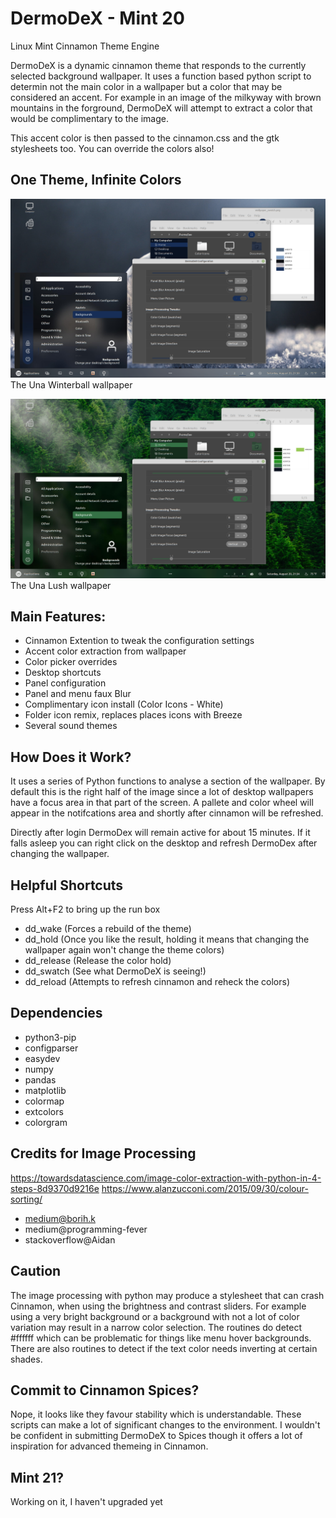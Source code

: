 # DermoDeX - Mint 20
Linux Mint Cinnamon Theme Engine

DermoDeX is a dynamic cinnamon theme that responds to the currently selected background wallpaper. It uses a function based python script to determin not the main color in a wallpaper but a color that may be considered an accent. For example in an image of the milkyway with brown mountains in the forground, DermoDeX will attempt to extract a color that would be complimentary to the image.

This accent color is then passed to the cinnamon.css and the gtk stylesheets too. You can override the colors also!

## One Theme, Infinite Colors

![Winterball](https://raw.githubusercontent.com/duracell80/DermoDeX/master/deps/001.png)
The Una Winterball wallpaper

![Lush](https://raw.githubusercontent.com/duracell80/DermoDeX/master/deps/002.png)
The Una Lush wallpaper

## Main Features:
- Cinnamon Extention to tweak the configuration settings
- Accent color extraction from wallpaper
- Color picker overrides
- Desktop shortcuts
- Panel configuration
- Panel and menu faux Blur
- Complimentary icon install (Color Icons - White)
- Folder icon remix, replaces places icons with Breeze
- Several sound themes

## How Does it Work?
It uses a series of Python functions to analyse a section of the wallpaper. By default this is the right half of the image since a lot of desktop wallpapers have a focus area in that part of the screen. A pallete and color wheel will appear in the notifcations area and shortly after cinnamon will be refreshed.

Directly after login DermoDex will remain active for about 15 minutes. If it falls asleep you can right click on the desktop and refresh DermoDex after changing the wallpaper.

## Helpful Shortcuts
Press Alt+F2 to bring up the run box
- dd_wake (Forces a rebuild of the theme)
- dd_hold (Once you like the result, holding it means that changing the wallpaper again won't change the theme colors)
- dd_release (Release the color hold)
- dd_swatch (See what DermoDeX is seeing!)
- dd_reload (Attempts to refresh cinnamon and reheck the colors)

## Dependencies
- python3-pip
- configparser
- easydev
- numpy
- pandas
- matplotlib
- colormap
- extcolors
- colorgram

## Credits for Image Processing
https://towardsdatascience.com/image-color-extraction-with-python-in-4-steps-8d9370d9216e
https://www.alanzucconi.com/2015/09/30/colour-sorting/

- medium@borih.k
- medium@programming-fever
- stackoverflow@Aidan


## Caution
The image processing with python may produce a stylesheet that can crash Cinnamon, when using the brightness and contrast sliders. For example using a very bright background or a background with not a lot of color variation may result in a narrow color selection. The routines do detect #ffffff which can be problematic for things like menu hover backgrounds. There are also routines to detect if the text color needs inverting at certain shades.

## Commit to Cinnamon Spices?
Nope, it looks like they favour stability which is understandable. These scripts can make a lot of significant changes to the environment. I wouldn't be confident in submitting DermoDeX to Spices though it offers a lot of inspiration for advanced themeing in Cinnamon.

## Mint 21?
Working on it, I haven't upgraded yet
